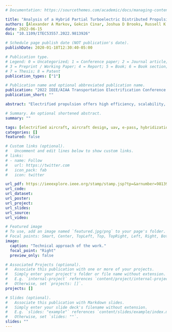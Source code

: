 ```yaml
---
# Documentation: https://sourcethemes.com/academic/docs/managing-content/

title: "Analysis of a Hybrid Partial Turboelectric Distributed Propulsion System for a Medium Altitude Long Endurance UAV"
authors: [Alexander A Markov, Gokcin Cinar, Joshua D Brooks, Russell K Denney, Elena Garcia, Dimitri N Mavris, Soumya S Patnaik]
date: 2022-06-15
doi: "10.1109/ITEC53557.2022.9813926"

# Schedule page publish date (NOT publication's date).
publishDate: 2020-01-18T12:30:40-05:00

# Publication type.
# Legend: 0 = Uncategorized; 1 = Conference paper; 2 = Journal article;
# 3 = Preprint / Working Paper; 4 = Report; 5 = Book; 6 = Book section;
# 7 = Thesis; 8 = Patent
publication_types: ["1"]

# Publication name and optional abbreviated publication name.
publication: "2022 IEEE/AIAA Transportation Electrification Conference and Electric Aircraft Technologies Symposium (ITEC+EATS)"
publication_short: ""

abstract: "Electrified propulsion offers high efficiency, scalability, and high power discharge capability which can be utilized for increased agility and directed energy applications in unmanned aerial vehicles (UAV). However, the limited energy density of state-of-the-art batteries creates a technological bottle-neck, penalizing the payload and range capabilities compared to conventional propulsion aircraft. This paper is a part of a series of publications that aim to design, assess, and compare various electrified propulsion system architectures on a common UAV testbed. In this paper, a hybrid partial turboelectric distributed propulsion (HPTeDP) system and its thermal management system were designed and analyzed. The battery was managed as a supplementary energy source used only during certain mission segments that require high power. A thermal management system was designed to manage the excess heat generation from the onboard battery, generator, and electric motors. The HPTeDP and thermal management systems were sized under the fixed geometry, maximum takeoff weight and point performance requirements of the conventional testbed. The payload-range capability of the HPTeDP UAV was compared to the conventional, series distributed and turboelectric distributed UAVs designed under the same requirements used in previous studies."

# Summary. An optional shortened abstract.
summary: ""

tags: [electrified aircraft, aircraft design, uav, e-pass, hybridization, power management, propulsion architecture, thermal management systems]
categories: []
featured: false

# Custom links (optional).
#   Uncomment and edit lines below to show custom links.
# links:
# - name: Follow
#   url: https://twitter.com
#   icon_pack: fab
#   icon: twitter

url_pdf: https://ieeexplore.ieee.org/stamp/stamp.jsp?tp=&arnumber=9813926
url_code:
url_dataset:
url_poster:
url_project:
url_slides:
url_source:
url_video:

# Featured image
# To use, add an image named `featured.jpg/png` to your page's folder. 
# Focal points: Smart, Center, TopLeft, Top, TopRight, Left, Right, BottomLeft, Bottom, BottomRight.
image:
  caption: "Technical approach of the work."
  focal_point: "Right"
  preview_only: false

# Associated Projects (optional).
#   Associate this publication with one or more of your projects.
#   Simply enter your project's folder or file name without extension.
#   E.g. `internal-project` references `content/project/internal-project/index.md`.
#   Otherwise, set `projects: []`.
projects: []

# Slides (optional).
#   Associate this publication with Markdown slides.
#   Simply enter your slide deck's filename without extension.
#   E.g. `slides: "example"` references `content/slides/example/index.md`.
#   Otherwise, set `slides: ""`.
slides: ""
---
```



